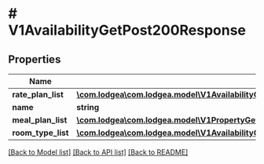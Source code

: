 # # V1AvailabilityGetPost200Response

## Properties

Name | Type | Description | Notes
------------ | ------------- | ------------- | -------------
**rate_plan_list** | [**\com.lodgea\com.lodgea.model\V1AvailabilityGetPost200ResponseRatePlanListInner[]**](V1AvailabilityGetPost200ResponseRatePlanListInner.md) |  | [optional]
**name** | **string** |  | [optional]
**meal_plan_list** | [**\com.lodgea\com.lodgea.model\V1PropertyGetPost200ResponseProductListInnerMealPlanListInner[]**](V1PropertyGetPost200ResponseProductListInnerMealPlanListInner.md) |  | [optional]
**room_type_list** | [**\com.lodgea\com.lodgea.model\V1AvailabilityGetPost200ResponseRoomTypeListInner[]**](V1AvailabilityGetPost200ResponseRoomTypeListInner.md) |  | [optional]

[[Back to Model list]](../../README.md#models) [[Back to API list]](../../README.md#endpoints) [[Back to README]](../../README.md)
